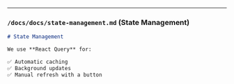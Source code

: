 
---

### **`/docs/docs/state-management.md`** (State Management)
```md
# State Management

We use **React Query** for:

✅ Automatic caching  
✅ Background updates  
✅ Manual refresh with a button  
